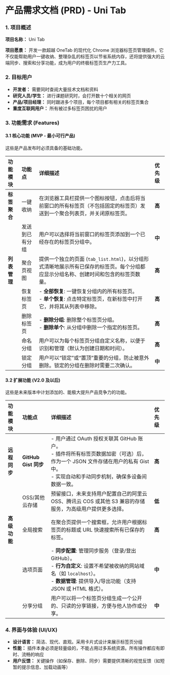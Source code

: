# **产品需求文档 (PRD) - Uni Tab**

### **1. 项目概述**

**项目名称：** Uni Tab

**项目愿景：** 开发一款超越 OneTab 的现代化 Chrome 浏览器标签页管理插件。它不仅能帮助用户一键收纳、整理杂乱的标签页以节省系统内存，还将提供强大的云端同步、搜索和分享功能，成为用户的终极标签页生产力工具。

### **2. 目标用户**

* **开发者：** 需要同时查阅大量技术文档和资料
* **研究人员/学生：** 进行课题研究时，会打开数十个相关的网页
* **产品/项目经理：** 同时跟进多个项目，每个项目都有相关的标签页集合
* **重度互联网用户：** 所有被过多标签页困扰的用户

### **3. 功能需求 (Features)**

#### **3.1 核心功能 (MVP - 最小可行产品)**

这些是产品发布时必须具备的基础功能。

| 功能模块 | 功能点 | 详细描述 | 优先级 |
| :---- | :---- | :---- | :---- |
| **标签聚合** | 一键收纳 | 在浏览器工具栏提供一个图标按钮，点击后将当前窗口的所有标签页（不包括固定的标签页）发送到一个聚合列表页，并关闭原标签页。 | **高** |
|  | 发送到已有分组 | 用户可以选择将当前窗口的标签页添加到一个已经存在的标签页分组中。 | **中** |
| **列表管理** | 聚合页视图 | 提供一个独立的页面 (`tab_list.html`)，以分组形式清晰地展示所有已保存的标签页。每个分组都应显示分组名称、创建时间和包含的标签页数量。 | **高** |
|  | 恢复标签页 | - **全部恢复**: 一键恢复分组内的所有标签页。<br>- **单个恢复**: 点击特定标签页，在新标签中打开它，并将其从列表中移除。 | **高** |
|  | 删除标签页 | - **删除分组**: 删除整个标签页分组。<br>- **删除单个**: 从分组中删除一个指定的标签页。 | **高** |
|  | 命名分组 | 用户可以为每个标签页分组自定义名称，以便于识别和管理（默认为创建日期和时间）。 | **高** |
|  | 锁定分组 | 用户可以“锁定”或“置顶”重要的分组，防止被意外删除。锁定的分组在删除时需要二次确认。 | **中** |

#### **3.2 扩展功能 (V2.0 及以后)**

这些是未来版本中计划添加的、能极大提升产品竞争力的功能。

| 功能模块 | 功能点 | 详细描述 | 优先级 |
| :---- | :---- | :---- | :---- |
| **远程同步** | **GitHub Gist 同步** | - 用户通过 OAuth 授权关联其 GitHub 账户。<br>- 插件将所有标签页数据加密（可选）后，作为一个 JSON 文件存储在用户的私有 Gist 中。<br>- 实现自动和手动同步机制，确保多设备间数据一致。 | **高** |
|  | OSS/其他云存储 | 预留接口，未来支持用户配置自己的阿里云 OSS、腾讯云 COS 或其他 S3 兼容的存储服务，为高级用户提供更多选择。 | **低** |
| **高级功能** | 全局搜索 | 在聚合页提供一个搜索框，允许用户根据标签页的标题或 URL 快速搜索所有已保存的标签。 | **高** |
|  | 选项页面 | - **同步配置**: 管理同步服务（登录/登出 GitHub）。<br>- **行为自定义**: 设置不希望被收纳的网站域名（如 `localhost`）。<br>- **数据管理**: 提供导入/导出功能（支持 JSON 或 HTML 格式）。 | **中** |
|  | 分享分组 | 用户可以将一个标签页分组生成一个公开的、只读的分享链接，方便与他人协作或分享。 | **中** |

### **4. 界面与体验 (UI/UX)**

* **设计语言：** 简洁、现代、直观。采用卡片式设计来展示标签页分组
* **性能：** 插件本身必须是轻量级的，不能占用过多系统资源。所有操作都应有即时、流畅的响应
* **用户反馈：** 关键操作（如保存、删除、同步）需要提供清晰的视觉反馈（如短暂的提示信息、加载动画等）